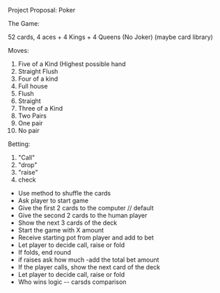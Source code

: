 
Project Proposal: Poker

The Game:

52 cards, 4 aces + 4 Kings + 4 Queens (No Joker) (maybe card library)

Moves: 
1. Five of a Kind (Highest possible hand
2. Straight Flush
3. Four of a kind
4. Full house 
5. Flush
6. Straight
7. Three of a Kind 
8. Two Pairs
9. One pair
10. No pair


Betting:
1. "Call"
2. "drop"
3. "raise"
4. check


- Use method to shuffle the cards
- Ask player to start game 
- Give the first 2 cards to the computer // default 
- Give the second 2 cards to the human player
- Show the next 3 cards of the deck
- Start the game with X amount
- Receive starting pot from player and add to bet
- Let player to decide call, raise or fold
- If folds, end round 
- if raises ask how much
  -add the total bet amount
- If the player calls, show the next card of the deck
- Let player to decide call, raise or fold 
- Who wins logic -- carsds comparison













